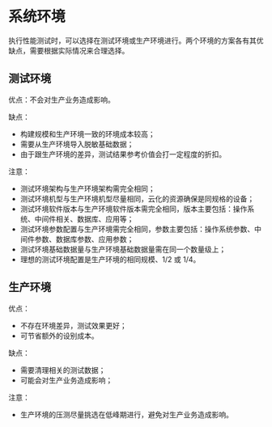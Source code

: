 # 系统环境<!-- omit in toc -->

执行性能测试时，可以选择在测试环境或生产环境进行。两个环境的方案各有其优缺点，需要根据实际情况来合理选择。

## 测试环境

优点：不会对生产业务造成影响。

缺点：

- 构建规模和生产环境一致的环境成本较高；
- 需要从生产环境导入脱敏基础数据；
- 由于跟生产环境的差异，测试结果参考价值会打一定程度的折扣。

注意：

- 测试环境架构与生产环境架构需完全相同；
- 测试环境机型与生产环境机型尽量相同，云化的资源确保是同规格的设备；
- 测试环境软件版本与生产环境软件版本需完全相同，版本主要包括：操作系统、中间件相关、数据库、应用等；
- 测试环境参数配置与生产环境需完全相同，参数主要包括：操作系统参数、中间件参数、数据库参数、应用参数；
- 测试环境基础数据量与生产环境基础数据量需在同一个数量级上；
- 理想的测试环境配置是生产环境的相同规模、1/2 或 1/4。

## 生产环境

优点：

- 不存在环境差异，测试效果更好；
- 可节省额外的设别成本。

缺点：

- 需要清理相关的测试数据；
- 可能会对生产业务造成影响；

注意：

- 生产环境的压测尽量挑选在低峰期进行，避免对生产业务造成影响。
